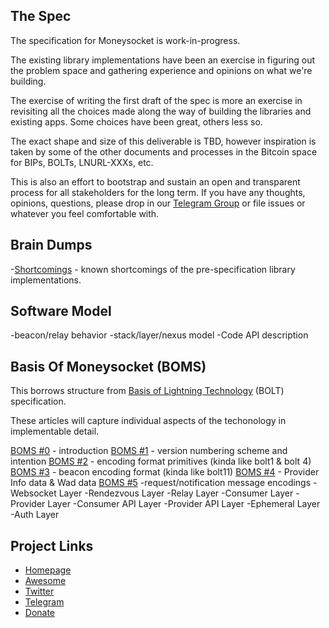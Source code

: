 The Spec
------------
The specification for Moneysocket is work-in-progress.

The existing library implementations have been an exercise in figuring out the problem space and gathering experience and opinions on what we're building.

The exercise of writing the first draft of the spec is more an exercise in revisiting all the choices made along the way of building the libraries and existing apps. Some choices have been great, others less so.

The exact shape and size of this deliverable is TBD, however inspiration is taken by some of the other documents and processes in the Bitcoin space for BIPs, BOLTs, LNURL-XXXs, etc.

This is also an effort to bootstrap and sustain an open and transparent process for all stakeholders for the long term. If you have any thoughts, opinions, questions, please drop in our [Telegram Group](https://t.me/moneysocket) or file issues or whatever you feel comfortable with.

Brain Dumps
------------

-[Shortcomings](shortcomings.md) - known shortcomings of the pre-specification library implementations.


Software Model
------------

-beacon/relay behavior
-stack/layer/nexus model
-Code API description


Basis Of Moneysocket (BOMS)
-----

This borrows structure from [Basis of Lightning Technology](https://github.com/lightningnetwork/lightning-rfc/blob/master/00-introduction.md) (BOLT) specification.

These articles will capture individual aspects of the techonology in implementable detail.

[BOMS #0](00-introduction.md) - introduction
[BOMS #1](01-versioning.md) - version numbering scheme and intention
[BOMS #2](02-encoding.md) - encoding format primitives (kinda like bolt1 & bolt 4)
[BOMS #3](03-beacons.md) - beacon encoding format (kinda like bolt11)
[BOMS #4](04-wad.md) - Provider Info data & Wad data
[BOMS #5](05-messages.md) -request/notification message encodings
-Websocket Layer
-Rendezvous Layer
-Relay Layer
-Consumer Layer
-Provider Layer
-Consumer API Layer
-Provider API Layer
-Ephemeral Layer
-Auth Layer



Project Links
-------------

- [Homepage](https://socket.money)
- [Awesome](https://github.com/moneysocket/awesome-moneysocket)
- [Twitter](https://twitter.com/moneysocket)
- [Telegram](https://t.me/moneysocket)
- [Donate](https://socket.money/#donate)
